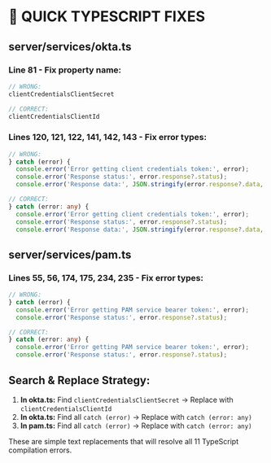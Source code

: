 # 🔧 QUICK TYPESCRIPT FIXES

## **server/services/okta.ts**

### Line 81 - Fix property name:
```typescript
// WRONG:
clientCredentialsClientSecret

// CORRECT:
clientCredentialsClientId
```

### Lines 120, 121, 122, 141, 142, 143 - Fix error types:
```typescript
// WRONG:
} catch (error) {
  console.error('Error getting client credentials token:', error);
  console.error('Response status:', error.response?.status);
  console.error('Response data:', JSON.stringify(error.response?.data, null, 2));

// CORRECT:
} catch (error: any) {
  console.error('Error getting client credentials token:', error);
  console.error('Response status:', error.response?.status);
  console.error('Response data:', JSON.stringify(error.response?.data, null, 2));
```

## **server/services/pam.ts**

### Lines 55, 56, 174, 175, 234, 235 - Fix error types:
```typescript
// WRONG:
} catch (error) {
  console.error('Error getting PAM service bearer token:', error);
  console.error('Response status:', error.response?.status);

// CORRECT:
} catch (error: any) {
  console.error('Error getting PAM service bearer token:', error);
  console.error('Response status:', error.response?.status);
```

## **Search & Replace Strategy:**
1. **In okta.ts:** Find `clientCredentialsClientSecret` → Replace with `clientCredentialsClientId`
2. **In okta.ts:** Find all `catch (error)` → Replace with `catch (error: any)`
3. **In pam.ts:** Find all `catch (error)` → Replace with `catch (error: any)`

These are simple text replacements that will resolve all 11 TypeScript compilation errors.